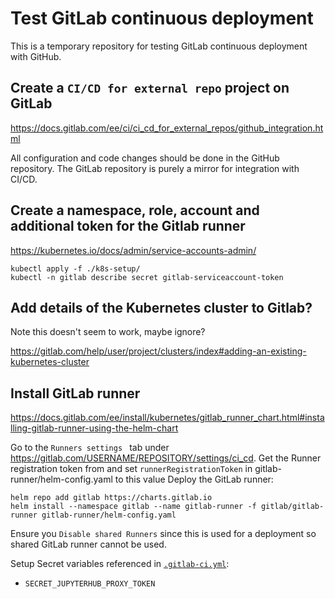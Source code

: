 # Test GitLab continuous deployment

This is a temporary repository for testing GitLab continuous deployment with GitHub.


## Create a `CI/CD for external repo` project on GitLab

https://docs.gitlab.com/ee/ci/ci_cd_for_external_repos/github_integration.html

All configuration and code changes should be done in the GitHub repository.
The GitLab repository is purely a mirror for integration with CI/CD.


## Create a namespace, role, account and additional token for the Gitlab runner

https://kubernetes.io/docs/admin/service-accounts-admin/

    kubectl apply -f ./k8s-setup/
    kubectl -n gitlab describe secret gitlab-serviceaccount-token


## Add details of the Kubernetes cluster to Gitlab?

Note this doesn't seem to work, maybe ignore?

https://gitlab.com/help/user/project/clusters/index#adding-an-existing-kubernetes-cluster


## Install GitLab runner

https://docs.gitlab.com/ee/install/kubernetes/gitlab_runner_chart.html#installing-gitlab-runner-using-the-helm-chart

Go to the `Runners settings ` tab under https://gitlab.com/USERNAME/REPOSITORY/settings/ci_cd.
Get the Runner registration token from and set `runnerRegistrationToken` in gitlab-runner/helm-config.yaml to this value
Deploy the GitLab runner:

    helm repo add gitlab https://charts.gitlab.io
    helm install --namespace gitlab --name gitlab-runner -f gitlab/gitlab-runner gitlab-runner/helm-config.yaml

Ensure you `Disable shared Runners` since this is used for a deployment so shared GitLab runner cannot be used.

Setup Secret variables referenced in [`.gitlab-ci.yml`](.gitlab-ci.yml):
- `SECRET_JUPYTERHUB_PROXY_TOKEN`
